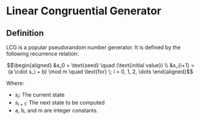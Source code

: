 # Linear Congruential Generator

## Definition
LCG is a popular pseudorandom number generator. It is defined by the following recurrence relation:

```math
\begin{aligned}
&s_0 = \text{seed} \quad (\text{initial value}) \\
&s_{i+1} = (a \cdot s_i + b) \mod m \quad \text{for} \; i = 0, 1, 2, \dots
\end{aligned}
```
Where:
- $s_i$: The current state
- $s_{i + 1}$: The next state to be computed
- a, b, and m are integer constants.